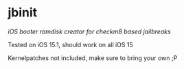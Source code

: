# jbinit
_iOS booter ramdisk creator for checkm8 based jailbreaks_

Tested on iOS 15.1, should work on all iOS 15

Kernelpatches not included, make sure to bring your own ;P
